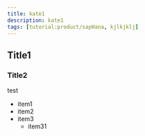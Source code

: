```yaml
---
title: kate1
description: kate1
tags: [tutorial:product/sapHana, kjlkjklj]
---
```

## Title1
### Title2

test

* item1
* item2
* item3
    * item31
